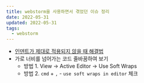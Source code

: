 ```yaml
---
title: webstorm을 사용하면서 겪었던 이슈 정리
date: 2022-05-31
updated: 2022-05-31
tags:
  - webstorm
---
```


- [인덴트가 제대로 적용되지 않을 때 해결법](https://kjwsx23.tistory.com/256)
- 가로 너비를 넘어가는 코드 줄바꿈하여 보기
  - 방법 1. View -> Active Editor -> Use Soft Wraps
  - 방법 2. `cmd` + `,` - `use soft wraps in editor` 체크
